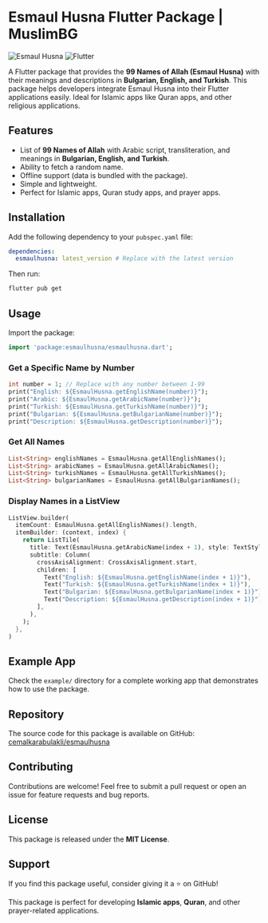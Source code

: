 # Esmaul Husna Flutter Package | MuslimBG 

![Esmaul Husna](https://img.shields.io/badge/Esmaul%20Husna-99%20Names-blue)
![Flutter](https://img.shields.io/badge/Flutter-Package-blue)

A Flutter package that provides the **99 Names of Allah (Esmaul Husna)** with their meanings and descriptions in **Bulgarian, English, and Turkish**. This package helps developers integrate Esmaul Husna into their Flutter applications easily. Ideal for Islamic apps like Quran apps, and other religious applications.

## Features
- List of **99 Names of Allah** with Arabic script, transliteration, and meanings in **Bulgarian, English, and Turkish**.
- Ability to fetch a random name.
- Offline support (data is bundled with the package).
- Simple and lightweight.
- Perfect for Islamic apps, Quran study apps, and prayer apps.

## Installation
Add the following dependency to your `pubspec.yaml` file:

```yaml
dependencies:
  esmaulhusna: latest_version # Replace with the latest version
```

Then run:

```sh
flutter pub get
```

## Usage

Import the package:

```dart
import 'package:esmaulhusna/esmaulhusna.dart';
```

### Get a Specific Name by Number
```dart
int number = 1; // Replace with any number between 1-99
print("English: ${EsmaulHusna.getEnglishName(number)}");
print("Arabic: ${EsmaulHusna.getArabicName(number)}");
print("Turkish: ${EsmaulHusna.getTurkishName(number)}");
print("Bulgarian: ${EsmaulHusna.getBulgarianName(number)}");
print("Description: ${EsmaulHusna.getDescription(number)}");
```

### Get All Names
```dart
List<String> englishNames = EsmaulHusna.getAllEnglishNames();
List<String> arabicNames = EsmaulHusna.getAllArabicNames();
List<String> turkishNames = EsmaulHusna.getAllTurkishNames();
List<String> bulgarianNames = EsmaulHusna.getAllBulgarianNames();
```

### Display Names in a ListView
```dart
ListView.builder(
  itemCount: EsmaulHusna.getAllEnglishNames().length,
  itemBuilder: (context, index) {
    return ListTile(
      title: Text(EsmaulHusna.getArabicName(index + 1), style: TextStyle(fontSize: 20)),
      subtitle: Column(
        crossAxisAlignment: CrossAxisAlignment.start,
        children: [
          Text("English: ${EsmaulHusna.getEnglishName(index + 1)}"),
          Text("Turkish: ${EsmaulHusna.getTurkishName(index + 1)}"),
          Text("Bulgarian: ${EsmaulHusna.getBulgarianName(index + 1)}"),
          Text("Description: ${EsmaulHusna.getDescription(index + 1)}"),
        ],
      ),
    );
  },
)
```

## Example App
Check the `example/` directory for a complete working app that demonstrates how to use the package.

## Repository
The source code for this package is available on GitHub: [cemalkarabulakli/esmaulhusna](https://github.com/cemalkarabulakli/esmaulhusna)

## Contributing
Contributions are welcome! Feel free to submit a pull request or open an issue for feature requests and bug reports.

## License
This package is released under the **MIT License**.

## Support
If you find this package useful, consider giving it a ⭐ on GitHub!

This package is perfect for developing **Islamic apps**, **Quran**, and other prayer-related applications.
